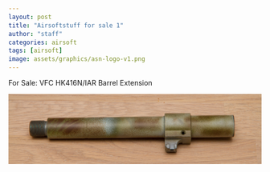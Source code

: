 ```yaml
---
layout: post
title: "Airsoftstuff for sale 1"
author: "staff"
categories: airsoft
tags: [airsoft]
image: assets/graphics/asn-logo-v1.png
---
```


For Sale: VFC HK416N/IAR Barrel Extension

<div class="image-thumbnail">
	<a href="assets\images\003_airsoft\2022-07-05_VFC_416_Barrel\VFC_416_IAR_Barrel.jpg">
		<img src="assets\images\003_airsoft\2022-07-05_VFC_416_Barrel\VFC_416_IAR_Barrel.jpg" width="640"/>
	</a>
</div>